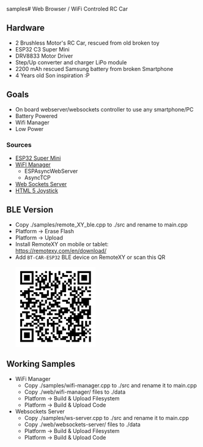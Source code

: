 samples# Web Browser / WiFi Controled RC Car

## Hardware
- 2 Brushless Motor's RC Car, rescued from old broken toy
- ESP32 C3 Super Mini
- DRV8833 Motor Driver
- Step/Up converter and charger LiPo module
- 2200 mAh rescued Samsung battery from broken Smartphone
- 4 Years old Son inspiration :P

## Goals
- On board webserver/websockets controller to use any smartphone/PC
- Battery Powered
- Wifi Manager
- Low Power

### Sources
- [ESP32 Super Mini](https://github.com/sidharthmohannair/Tutorial-ESP32-C3-Super-Mini)
- [WiFI Manager](https://randomnerdtutorials.com/esp32-wi-fi-manager-asyncwebserver/)
  - ESPAsyncWebServer
  - AsyncTCP
- [Web Sockets Server](https://randomnerdtutorials.com/esp32-websocket-server-arduino/)
- [HTML 5 Joystick](https://github.com/bobboteck/JoyStick)

## BLE Version
- Copy ./samples/remote_XY_ble.cpp to ./src and rename to main.cpp
- Platform -> Erase Flash
- Platform -> Upload
- Install RemoteXY on mobile or tablet: https://remotexy.com/en/download/
- Add `BT-CAR-ESP32` BLE device on RemoteXY or scan this QR<br><br>![](remote_xy_qr.png)

## Working Samples
- WiFi Manager
  - Copy ./samples/wifi-manager.cpp to ./src and rename it to main.cpp
  - Copy ./web/wifi-manager/ files to ./data
  - Platform -> Build & Upload Filesystem
  - Platform -> Build & Upload Code
- Websockets Server
  - Copy ./samples/ws-server.cpp to ./src and rename it to main.cpp
  - Copy ./web/websockets-server/ files to ./data
  - Platform -> Build & Upload Filesystem
  - Platform -> Build & Upload Code
